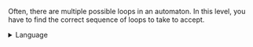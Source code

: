 Often, there are multiple possible loops in an automaton. In this level, you 
have to find the correct sequence of loops to take to accept.

<details markdown>
    <summary>Language</summary>
    This automaton accepts the language recognised by 

```text
(101 + 00)*
```
</details>